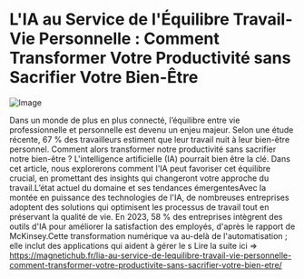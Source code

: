 # L'IA au Service de l'Équilibre Travail-Vie Personnelle : Comment Transformer Votre Productivité sans Sacrifier Votre Bien-Être

![Image](https://images.pexels.com/photos/17483868/pexels-photo-17483868.jpeg?auto=compress&cs=tinysrgb&h=650&w=940)

Dans un monde de plus en plus connecté, l’équilibre entre vie professionnelle et personnelle est devenu un enjeu majeur. Selon une étude récente, 67 % des travailleurs estiment que leur travail nuit à leur bien-être personnel. Comment alors transformer notre productivité sans sacrifier notre bien-être ? L'intelligence artificielle (IA) pourrait bien être la clé. Dans cet article, nous explorerons comment l'IA peut favoriser cet équilibre crucial, en promettant des insights qui changeront votre approche du travail.L’état actuel du domaine et ses tendances émergentesAvec la montée en puissance des technologies de l'IA, de nombreuses entreprises adoptent des solutions qui optimisent les processus de travail tout en préservant la qualité de vie. En 2023, 58 % des entreprises intègrent des outils d'IA pour améliorer la satisfaction des employés, d'après le rapport de McKinsey.Cette transformation numérique va au-delà de l'automatisation ; elle inclut des applications qui aident à gérer le s Lire la suite ici => https://magnetichub.fr/lia-au-service-de-lequilibre-travail-vie-personnelle-comment-transformer-votre-productivite-sans-sacrifier-votre-bien-etre/
